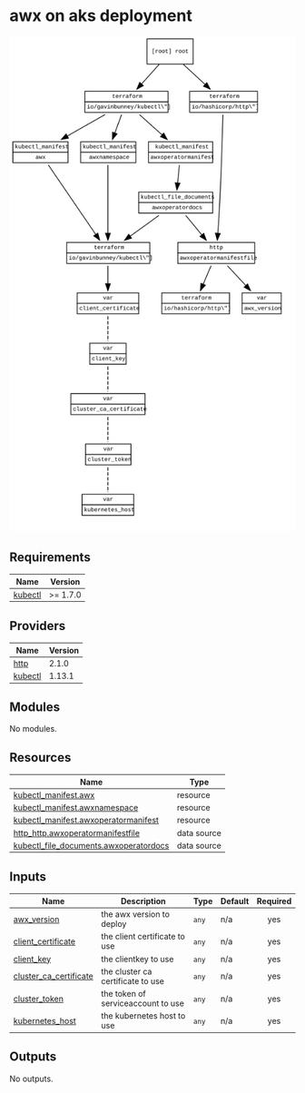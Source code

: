 <!-- BEGIN_TF_DOCS -->
# awx on aks deployment
![Diagram](./graph.svg)

## Requirements

| Name | Version |
|------|---------|
| <a name="requirement_kubectl"></a> [kubectl](#requirement\_kubectl) | >= 1.7.0 |

## Providers

| Name | Version |
|------|---------|
| <a name="provider_http"></a> [http](#provider\_http) | 2.1.0 |
| <a name="provider_kubectl"></a> [kubectl](#provider\_kubectl) | 1.13.1 |

## Modules

No modules.

## Resources

| Name | Type |
|------|------|
| [kubectl_manifest.awx](https://registry.terraform.io/providers/gavinbunney/kubectl/latest/docs/resources/manifest) | resource |
| [kubectl_manifest.awxnamespace](https://registry.terraform.io/providers/gavinbunney/kubectl/latest/docs/resources/manifest) | resource |
| [kubectl_manifest.awxoperatormanifest](https://registry.terraform.io/providers/gavinbunney/kubectl/latest/docs/resources/manifest) | resource |
| [http_http.awxoperatormanifestfile](https://registry.terraform.io/providers/hashicorp/http/latest/docs/data-sources/http) | data source |
| [kubectl_file_documents.awxoperatordocs](https://registry.terraform.io/providers/gavinbunney/kubectl/latest/docs/data-sources/file_documents) | data source |

## Inputs

| Name | Description | Type | Default | Required |
|------|-------------|------|---------|:--------:|
| <a name="input_awx_version"></a> [awx\_version](#input\_awx\_version) | the awx version to deploy | `any` | n/a | yes |
| <a name="input_client_certificate"></a> [client\_certificate](#input\_client\_certificate) | the client certificate to use | `any` | n/a | yes |
| <a name="input_client_key"></a> [client\_key](#input\_client\_key) | the clientkey  to use | `any` | n/a | yes |
| <a name="input_cluster_ca_certificate"></a> [cluster\_ca\_certificate](#input\_cluster\_ca\_certificate) | the cluster ca certificate to use | `any` | n/a | yes |
| <a name="input_cluster_token"></a> [cluster\_token](#input\_cluster\_token) | the token of serviceaccount to use | `any` | n/a | yes |
| <a name="input_kubernetes_host"></a> [kubernetes\_host](#input\_kubernetes\_host) | the kubernetes host to use | `any` | n/a | yes |

## Outputs

No outputs.
<!-- END_TF_DOCS -->